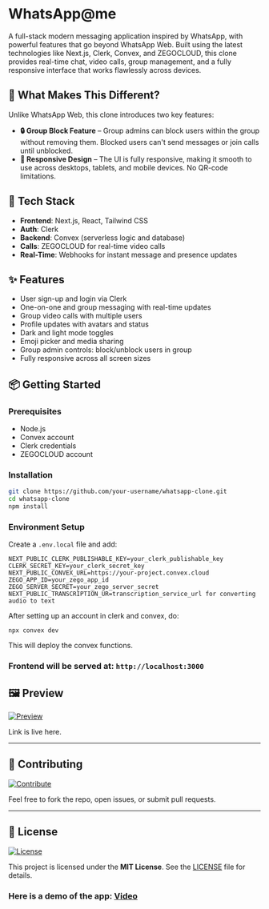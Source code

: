 # WhatsApp@me

A full-stack modern messaging application inspired by WhatsApp, with powerful features that go beyond WhatsApp Web. Built using the latest technologies like Next.js, Clerk, Convex, and ZEGOCLOUD, this clone provides real-time chat, video calls, group management, and a fully responsive interface that works flawlessly across devices.

## 🚀 What Makes This Different?

Unlike WhatsApp Web, this clone introduces two key features:

- **🔒 Group Block Feature** – Group admins can block users within the group without removing them. Blocked users can't send messages or join calls until unblocked.
- **📱 Responsive Design** – The UI is fully responsive, making it smooth to use across desktops, tablets, and mobile devices. No QR-code limitations.

## 🔧 Tech Stack

- **Frontend**: Next.js, React, Tailwind CSS
- **Auth**: Clerk
- **Backend**: Convex (serverless logic and database)
- **Calls**: ZEGOCLOUD for real-time video calls
- **Real-Time**: Webhooks for instant message and presence updates

## ✨ Features

- User sign-up and login via Clerk
- One-on-one and group messaging with real-time updates
- Group video calls with multiple users
- Profile updates with avatars and status
- Dark and light mode toggles
- Emoji picker and media sharing
- Group admin controls: block/unblock users in group
- Fully responsive across all screen sizes

## 📦 Getting Started

### Prerequisites

- Node.js
- Convex account
- Clerk credentials
- ZEGOCLOUD account

### Installation

```bash
git clone https://github.com/your-username/whatsapp-clone.git
cd whatsapp-clone
npm install
```

### Environment Setup
Create a ```.env.local``` file and add:

```
NEXT_PUBLIC_CLERK_PUBLISHABLE_KEY=your_clerk_publishable_key
CLERK_SECRET_KEY=your_clerk_secret_key
NEXT_PUBLIC_CONVEX_URL=https://your-project.convex.cloud
ZEGO_APP_ID=your_zego_app_id
ZEGO_SERVER_SECRET=your_zego_server_secret
NEXT_PUBLIC_TRANSCRIPTION_UR=transcription_service_url for converting audio to text
```

After setting up an account in clerk and convex, do:
```
npx convex dev
```
This will deploy the convex functions.

### Frontend will be served at: ```http://localhost:3000```

## 🖼️ Preview

[![Preview](https://img.shields.io/badge/Live-Preview-green?style=for-the-badge&logo=vercel)](https://whatsapp-me-red.vercel.app/)

Link is live here.

---

## 🤝 Contributing

[![Contribute](https://img.shields.io/badge/Contributions-Welcome-blue?style=for-the-badge&logo=github)](https://github.com/your-username/whatsapp-clone)

Feel free to fork the repo, open issues, or submit pull requests.

---

## 📄 License

[![License](https://img.shields.io/badge/License-MIT-yellow?style=for-the-badge)](LICENSE)

This project is licensed under the **MIT License**. See the [LICENSE](./LICENSE) file for details.

### Here is a demo of the app: [Video](https://drive.google.com/file/d/1tEVV6cKnsh29MGgrAVNlU27gYomVuuf4/view)
